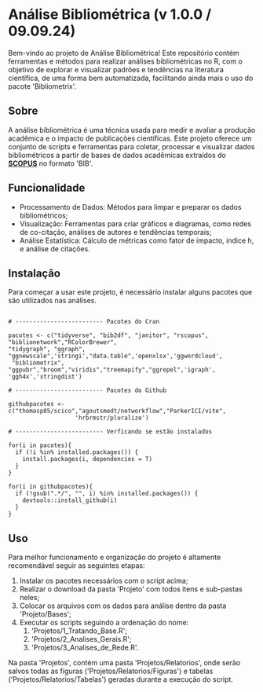 # Análise Bibliométrica (v 1.0.0 / 09.09.24)

Bem-vindo ao projeto de Análise Bibliométrica! Este repositório contém ferramentas e métodos para realizar análises bibliométricas no R, com o objetivo de explorar e visualizar padrões e tendências na literatura científica, de uma forma bem automatizada, facilitando ainda mais o uso do pacote 'Bibliometrix'.

## Sobre

A análise bibliométrica é uma técnica usada para medir e avaliar a produção acadêmica e o impacto de publicações científicas. Este projeto oferece um conjunto de scripts e ferramentas para coletar, processar e visualizar dados bibliométricos a partir de bases de dados acadêmicas extraídos do [**SCOPUS**](https://www.scopus.com) no formato 'BIB'.

## Funcionalidade

* Processamento de Dados: Métodos para limpar e preparar os dados bibliométricos;
* Visualização: Ferramentas para criar gráficos e diagramas, como redes de co-citação, análises de autores e tendências temporais;
* Análise Estatística: Cálculo de métricas como fator de impacto, índice h, e análise de citações.

## Instalação

Para começar a usar este projeto, é necessário instalar alguns pacotes que são utilizados nas análises.

```{r}

# ------------------------- Pacotes do Cran

pacotes <- c("tidyverse", "bib2df", "janitor", "rscopus", "biblionetwork","RColorBrewer",
"tidygraph", "ggraph", "ggnewscale",'stringi',"data.table",'openxlsx','ggwordcloud',
 "bibliometrix", "ggpubr","broom","viridis","treemapify","ggrepel",'igraph',
'ggh4x','stringdist')

# ------------------------- Pacotes do Github

githubpacotes <- c("thomasp85/scico","agoutsmedt/networkflow","ParkerICI/vite",
                   'hrbrmstr/pluralize')

# ------------------------- Verficando se estão instalados

for(i in pacotes){
  if (!i %in% installed.packages()) {
    install.packages(i, dependencies = T)
  }
}

for(i in githubpacotes){
  if (!gsub(".*/", "", i) %in% installed.packages()) {
    devtools::install_github(i)
  }
}

```
## Uso

Para melhor funcionamento e organização do projeto é altamente recomendável seguir as seguintes etapas:

1. Instalar os pacotes necessários com o script acima;
2. Realizar o download da pasta 'Projeto' com todos itens e sub-pastas neles;
3. Colocar os arquivos com os dados para análise dentro da pasta 'Projeto/Bases';
4. Executar os scripts seguindo a ordenação do nome:
   1. 'Projetos/1_Tratando_Base.R';
   2. 'Projetos/2_Analises_Gerais.R';
   3. 'Projetos/3_Analises_de_Rede.R'.

Na pasta 'Projetos', contém uma pasta 'Projetos/Relatorios', onde serão salvos todas as figuras ('Projetos/Relatorios/Figuras') e tabelas ('Projetos/Relatorios/Tabelas') geradas durante a execução do script.
